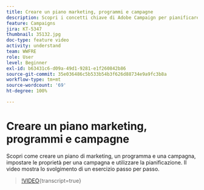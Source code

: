 ```yaml
---
title: Creare un piano marketing, programmi e campagne
description: Scopri i concetti chiave di Adobe Campaign per pianificare, eseguire e misurare in modo efficace le campagne di marketing cross-channel.
feature: Campaigns
jira: KT-5347
thumbnail: 35132.jpg
doc-type: feature video
activity: understand
team: WWFRE
role: User
level: Beginner
exl-id: b63431c6-d09a-49d1-9281-e1f260842b86
source-git-commit: 35e036486c5b533b54b3f626d88734e9a9fc3b8a
workflow-type: tm+mt
source-wordcount: '69'
ht-degree: 100%

---
```


# Creare un piano marketing, programmi e campagne

Scopri come creare un piano di marketing, un programma e una campagna, impostare le proprietà per una campagna e utilizzare la pianificazione.
Il video mostra lo svolgimento di un esercizio passo per passo.

>[!VIDEO](https://video.tv.adobe.com/v/326562?quality=12&learn=on&captions=ita){transcript=true}
